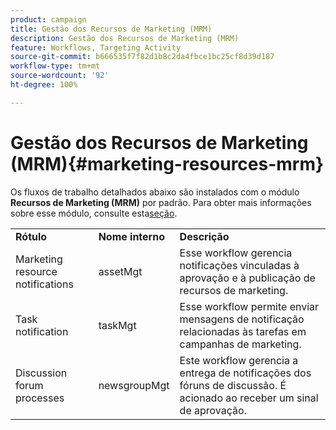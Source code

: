 ```yaml
---
product: campaign
title: Gestão dos Recursos de Marketing (MRM)
description: Gestão dos Recursos de Marketing (MRM)
feature: Workflows, Targeting Activity
source-git-commit: b666535f7f82d1b8c2da4fbce1bc25cf8d39d187
workflow-type: tm+mt
source-wordcount: '92'
ht-degree: 100%

---
```



# Gestão dos Recursos de Marketing (MRM){#marketing-resources-mrm}



Os fluxos de trabalho detalhados abaixo são instalados com o módulo **Recursos de Marketing (MRM)** por padrão. Para obter mais informações sobre esse módulo, consulte esta[seção](../../campaign/using/designing-marketing-campaigns.md).

<table> 
 <tbody> 
  <tr> 
   <td> <strong>Rótulo</strong><br /> </td> 
   <td> <strong>Nome interno</strong><br /> </td> 
   <td> <strong>Descrição</strong><br /> </td> 
  </tr> 
  <tr> 
   <td> <span class="uicontrol">Marketing resource notifications</span> <br /> </td> 
   <td> <span class="uicontrol">assetMgt</span> <br /> </td> 
   <td> Esse workflow gerencia notificações vinculadas à aprovação e à publicação de recursos de marketing. <br /> </td> 
  </tr> 
  <tr> 
   <td> <span class="uicontrol">Task notification</span> <br /> </td> 
   <td> <span class="uicontrol">taskMgt</span> <br /> </td> 
   <td> Esse workflow permite enviar mensagens de notificação relacionadas às tarefas em campanhas de marketing.<br /> </td> 
  </tr> 
  <tr> 
   <td> <span class="uicontrol">Discussion forum processes</span> <br /> </td> 
   <td> <span class="uicontrol">newsgroupMgt</span> <br /> </td> 
   <td> Este workflow gerencia a entrega de notificações dos fóruns de discussão. É acionado ao receber um sinal de aprovação.<br /> </td> 
  </tr> 
 </tbody> 
</table>

